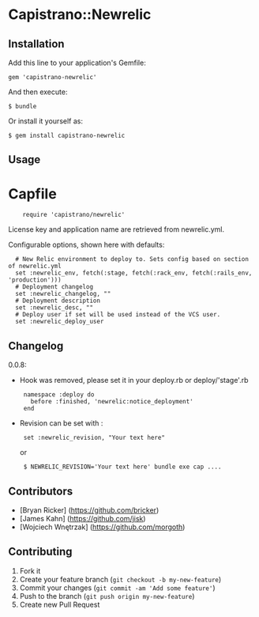 # Capistrano::Newrelic


## Installation

Add this line to your application's Gemfile:

    gem 'capistrano-newrelic'

And then execute:

    $ bundle

Or install it yourself as:

    $ gem install capistrano-newrelic

## Usage
   # Capfile

        require 'capistrano/newrelic'

License key and application name are retrieved from newrelic.yml.

Configurable options, shown here with defaults:

      # New Relic environment to deploy to. Sets config based on section of newrelic.yml
      set :newrelic_env, fetch(:stage, fetch(:rack_env, fetch(:rails_env, 'production')))
      # Deployment changelog
      set :newrelic_changelog, ""
      # Deployment description
      set :newrelic_desc, ""
      # Deploy user if set will be used instead of the VCS user.
      set :newrelic_deploy_user

## Changelog
0.0.8:
 - Hook was removed, please set it in your deploy.rb or deploy/'stage'.rb


        namespace :deploy do
          before :finished, 'newrelic:notice_deployment'
        end

 - Revision can be set with :


        set :newrelic_revision, "Your text here"

    or

        $ NEWRELIC_REVISION='Your text here' bundle exe cap ....


## Contributors

- [Bryan Ricker] (https://github.com/bricker)
- [James Kahn] (https://github.com/jisk)
- [Wojciech Wnętrzak] (https://github.com/morgoth)

## Contributing

1. Fork it
2. Create your feature branch (`git checkout -b my-new-feature`)
3. Commit your changes (`git commit -am 'Add some feature'`)
4. Push to the branch (`git push origin my-new-feature`)
5. Create new Pull Request
